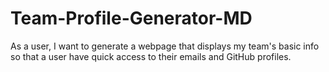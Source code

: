 # Team-Profile-Generator-MD
As a user, I want to generate a webpage that displays my team's basic info so that a user have quick access to their emails and GitHub profiles.

